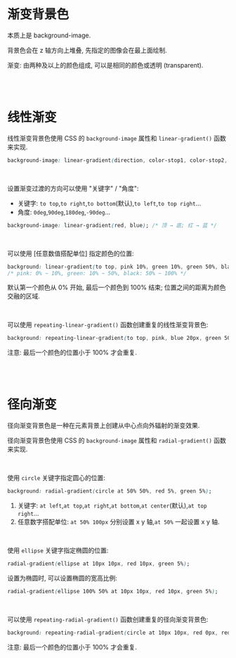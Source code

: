 # 渐变背景色

本质上是 background-image.

背景色会在 z 轴方向上堆叠, 先指定的图像会在最上面绘制.

渐变: 由两种及以上的颜色组成, 可以是相同的颜色或透明 (transparent).

<br><br>

# 线性渐变

线性渐变背景色使用 CSS 的 `background-image` 属性和 `linear-gradient()` 函数来实现.

```css
background-image: linear-gradient(direction, color-stop1, color-stop2, ...);
```

<br>

设置渐变过渡的方向可以使用 "关键字" / "角度":

-   关键字: `to top`,`to right`,`to bottom`(默认),`to left`,`to top right`...
-   角度: `0deg`,`90deg`,`180deg`,`-90deg`...

```css
background-image: linear-gradient(red, blue); /* 顶 → 底; 红 → 蓝 */
```

<br>

可以使用 [任意数值搭配单位] 指定颜色的位置:

```css
background: linear-gradient(to top, pink 10%, green 10%, green 50%, black 50%);
/* pink: 0% ~ 10%, green: 10% ~ 50%, black: 50% ~ 100% */
```

默认第一个颜色从 0% 开始, 最后一个颜色到 100% 结束; 位置之间的距离为颜色交融的区域.

<br>

可以使用 `repeating-linear-gradient()` 函数创建重复的线性渐变背景色:

```css
background: repeating-linear-gradient(to top, pink, blue 20px, green 50%);
```

注意: 最后一个颜色的位置小于 100% 才会重复.

<br><br>

# 径向渐变

径向渐变背景色是一种在元素背景上创建从中心点向外辐射的渐变效果.

径向渐变背景色使用 CSS 的 `background-image` 属性和 `radial-gradient()` 函数来实现.

<br>

使用 `circle` 关键字指定圆心的位置:

```css
background: radial-gradient(circle at 50% 50%, red 5%, green 5%);
```

1. 关键字: `at left`,`at top`,`at right`,`at bottom`,`at center`(默认),`at top right`...
2. 任意数字搭配单位: `at 50% 100px` 分别设置 x y 轴,`at 50%` 一起设置 x y 轴.

<br>

使用 `ellipse` 关键字指定椭圆的位置:

```css
radial-gradient(ellipse at 10px 10px, red 10px, green 5%);
```

设置为椭圆时, 可以设置椭圆的宽高比例:

```css
radial-gradient(ellipse 100% 50% at 10px 10px, red 10px, green 5%);
```

<br>

可以使用 `repeating-radial-gradient()` 函数创建重复的径向渐变背景色:

```css
background: repeating-radial-gradient(circle at 10px 10px, red 0px, red 10px, green 10px, green 20px);
```

注意: 最后一个颜色的位置小于 100% 才会重复.

<br>
